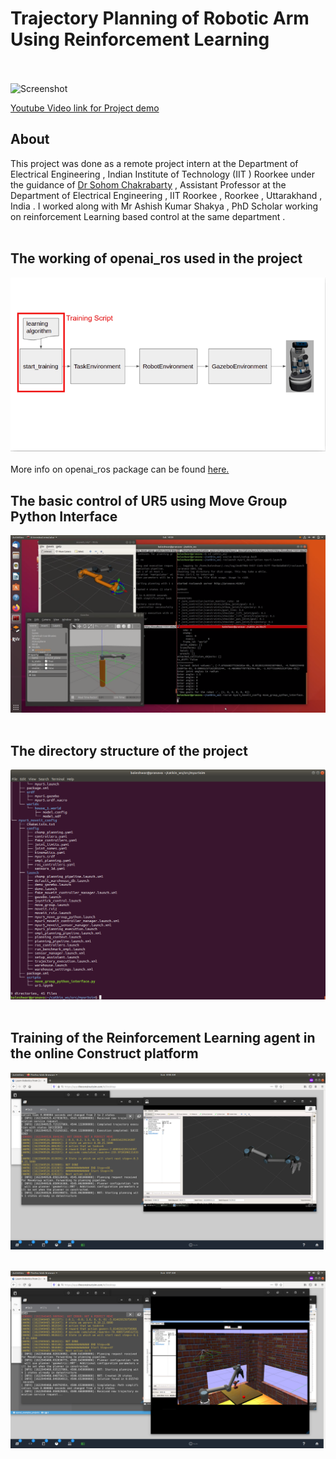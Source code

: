 # Trajectory Planning of Robotic Arm Using Reinforcement Learning </br></br>
![Screenshot](basic-control-ur5.GIF)

[Youtube Video link for Project demo](https://youtu.be/BweuW_VBabs)
## About
This project was done as a remote project intern at the Department of Electrical Engineering , Indian Institute of Technology (IIT ) Roorkee under the guidance of [Dr Sohom Chakrabarty](https://www.iitr.ac.in/~EE/Sohom_Chakrabarty) , Assistant Professor at the Department of Electrical Engineering , IIT Roorkee , Roorkee , Uttarakhand , India . I worked along with Mr Ashish Kumar Shakya , PhD Scholar working on reinforcement Learning based control at the same department  .</br></br>
## The working of openai_ros used in the project
![Screenshot](images.png) </br></br>
More info on openai_ros package can be found [here.](http://wiki.ros.org/openai_ros)

## The basic control of UR5 using Move Group Python Interface
![Screenshot](basic_control.png)</br></br>

## The directory structure of the project
![Screenshot](dic_structure_move.png)</br></br>

## Training of the Reinforcement Learning agent in the online Construct platform
![Screenshot](ur5_rviz-1.png)</br></br>

![Screenshot](rl_train.png)


